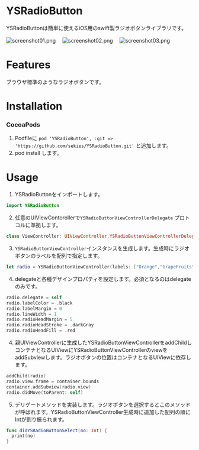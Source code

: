 # YSRadioButton
YSRadioButtonは簡単に使えるiOS用のswift製ラジオボタンライブラリです。  

![screenshot01.png](screenshot1.png)　
![screenshot02.png](screenshot2.png)　
![screenshot03.png](screenshot3.png)　

# Features
ブラウザ標準のようなラジオボタンです。

# Installation
### CocoaPods

1. Podfileに `pod 'YSRadioButton', :git => 'https://github.com/sekies/YSRadioButton.git'` と追加します。
1. pod install します。


# Usage
1. YSRadioButtonをインポートします。
 ```Swift
 import YSRadioButton
 ```
2. 任意のUIViewContorollerで`YSRadioButtonViewControllerDelegate` プロトコルに準拠します。
 ```Swift
 class ViewController: UIViewController,YSRadioButtonViewControllerDelegate {
 ```
3. `YSRadioButtonViewController`インスタンスを生成します。生成時にラジオボタンのラベルを配列で指定します。  
  ```Swift
  let radio = YSRadioButtonViewController(labels: ["Orange","GrapeFruits","Banana"])
  ```
4. delegateと各種デザインプロパティを設定します。必須となるのはdelegateのみです。
  ```Swift
  radio.delegate = self
  radio.labelColor = .black
  radio.labelMargin = 0
  radio.lineWidth = 1
  radio.radioHeadMargin = 5
  radio.radioHeadStroke = .darkGray
  radio.radioHeadFill = .red
  ```
4. 親UIViewControllerに生成したYSRadioButtonViewControllerをaddChildしコンテナとなるUIViewにYSRadioButtonViewControllerのviewをaddSubviewします。ラジオボタンの位置はコンテナとなるUIViewに依存します。
  ```Swift
  addChild(radio)
  radio.view.frame = container.bounds
  container.addSubview(radio.view)
  radio.didMove(toParent: self)
  ```
5. デリゲートメソッドを実装します。ラジオボタンを選択するとこのメソッドが呼ばれます。YSRadioButtonViewController生成時に追加した配列の順にIntが割り振られます。
  ```Swift
  func didYSRadioButtonSelect(no: Int) {
    print(no)
  }
  ```
